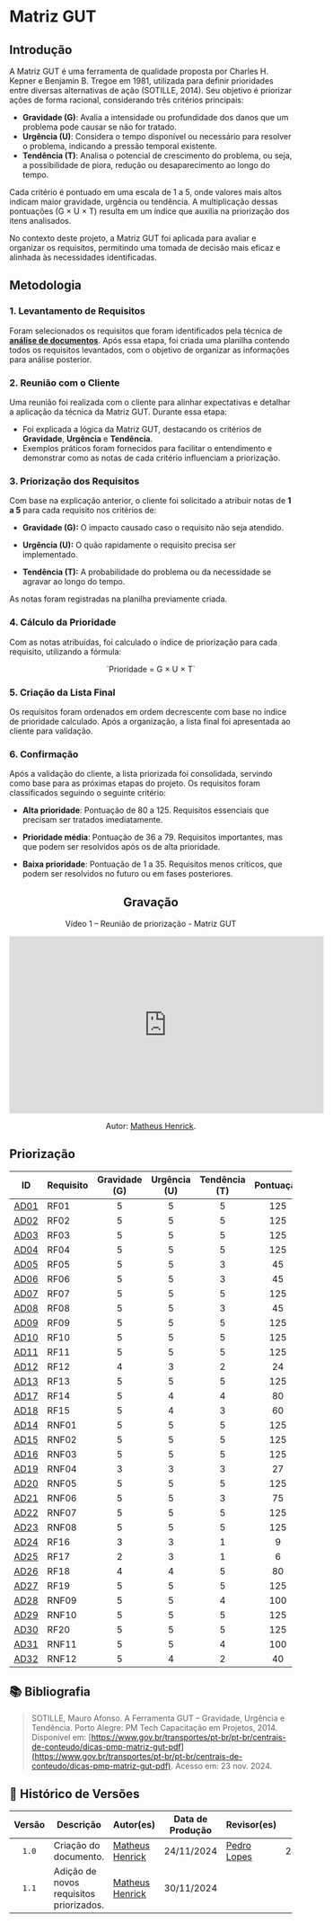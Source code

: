 # Matriz GUT

## Introdução

A Matriz GUT é uma ferramenta de qualidade proposta por Charles H. Kepner e Benjamin B. Tregoe em 1981, utilizada para definir prioridades entre diversas alternativas de ação (SOTILLE, 2014). Seu objetivo é priorizar ações de forma racional, considerando três critérios principais:

- **Gravidade (G)**: Avalia a intensidade ou profundidade dos danos que um problema pode causar se não for tratado.
- **Urgência (U)**: Considera o tempo disponível ou necessário para resolver o problema, indicando a pressão temporal existente.
- **Tendência (T)**: Analisa o potencial de crescimento do problema, ou seja, a possibilidade de piora, redução ou desaparecimento ao longo do tempo.

Cada critério é pontuado em uma escala de 1 a 5, onde valores mais altos indicam maior gravidade, urgência ou tendência. A multiplicação dessas pontuações (G × U × T) resulta em um índice que auxilia na priorização dos itens analisados.

No contexto deste projeto, a Matriz GUT foi aplicada para avaliar e organizar os requisitos, permitindo uma tomada de decisão mais eficaz e alinhada às necessidades identificadas.

## Metodologia

### 1. Levantamento de Requisitos

Foram selecionados os requisitos que foram identificados pela técnica de **[análise de documentos](../tecnicas/analise-de-documentos.md)**. Após essa etapa, foi criada uma planilha contendo todos os requisitos levantados, com o objetivo de organizar as informações para análise posterior.

### 2. Reunião com o Cliente

Uma reunião foi realizada com o cliente para alinhar expectativas e detalhar a aplicação da técnica da Matriz GUT. Durante essa etapa:  

- Foi explicada a lógica da Matriz GUT, destacando os critérios de **Gravidade**, **Urgência** e **Tendência**.  
- Exemplos práticos foram fornecidos para facilitar o entendimento e demonstrar como as notas de cada critério influenciam a priorização.

### 3. Priorização dos Requisitos

Com base na explicação anterior, o cliente foi solicitado a atribuir notas de **1 a 5** para cada requisito nos critérios de:

- **Gravidade (G):** O impacto causado caso o requisito não seja atendido.

- **Urgência (U):** O quão rapidamente o requisito precisa ser implementado.

- **Tendência (T):** A probabilidade do problema ou da necessidade se agravar ao longo do tempo.

As notas foram registradas na planilha previamente criada.

### 4. Cálculo da Prioridade

Com as notas atribuídas, foi calculado o índice de priorização para cada requisito, utilizando a fórmula:  
<center>
`Prioridade = G × U × T`
</center>

### 5. Criação da Lista Final

Os requisitos foram ordenados em ordem decrescente com base no índice de prioridade calculado. Após a organização, a lista final foi apresentada ao cliente para validação.

### 6. Confirmação

Após a validação do cliente, a lista priorizada foi consolidada, servindo como base para as próximas etapas do projeto. Os requisitos foram classificados seguindo o seguinte critério:  

- **Alta prioridade**: Pontuação de 80 a 125. Requisitos essenciais que precisam ser tratados imediatamente.

- **Prioridade média**: Pontuação de 36 a 79. Requisitos importantes, mas que podem ser resolvidos após os de alta prioridade.

- **Baixa prioridade**: Pontuação de 1 a 35. Requisitos menos críticos, que podem ser resolvidos no futuro ou em fases posteriores.



<center>

## Gravação

<p>Vídeo 1 – Reunião de priorização - Matriz GUT</p>

<iframe width="560" height="315" src="https://www.youtube.com/embed/zibTZaYq1c4?si=fuzzpDuCDkOzvRHS" title="YouTube video player" frameborder="0" allow="accelerometer; autoplay; clipboard-write; encrypted-media; gyroscope; picture-in-picture; web-share" referrerpolicy="strict-origin-when-cross-origin" allowfullscreen></iframe>

<p>Autor: <a href="https://github.com/MatheusHenrickSantos">Matheus Henrick</a>.</p>

</center>



## Priorização

| ID   | Requisito | Gravidade<br>(G) | Urgência<br>(U) | Tendência<br>(T) | Pontuação | Prioridade |
| ---- | --------- | :--------------: | :-------------: | :--------------: | :-------: | :--------: |
| [AD01](../tecnicas/analise-de-documentos.md#requisitos-elicitados) | RF01 | 5 | 5 | 5 | 125 | Alta  |
| [AD02](../tecnicas/analise-de-documentos.md#requisitos-elicitados) | RF02 | 5 | 5 | 5 | 125 | Alta  |
| [AD03](../tecnicas/analise-de-documentos.md#requisitos-elicitados) | RF03 | 5 | 5 | 5 | 125 | Alta  |
| [AD04](../tecnicas/analise-de-documentos.md#requisitos-elicitados) | RF04 | 5 | 5 | 5 | 125 | Alta  |
| [AD05](../tecnicas/analise-de-documentos.md#requisitos-elicitados) | RF05 | 5 | 5 | 3 | 45  | Média |
| [AD06](../tecnicas/analise-de-documentos.md#requisitos-elicitados) | RF06 | 5 | 5 | 3 | 45  | Média |
| [AD07](../tecnicas/analise-de-documentos.md#requisitos-elicitados) | RF07 | 5 | 5 | 5 | 125 | Alta  |
| [AD08](../tecnicas/analise-de-documentos.md#requisitos-elicitados) | RF08 | 5 | 5 | 3 | 45  | Média |
| [AD09](../tecnicas/analise-de-documentos.md#requisitos-elicitados) | RF09 | 5 | 5 | 5 | 125 | Alta  |
| [AD10](../tecnicas/analise-de-documentos.md#requisitos-elicitados) | RF10 | 5 | 5 | 5 | 125 | Alta  |
| [AD11](../tecnicas/analise-de-documentos.md#requisitos-elicitados) | RF11 | 5 | 5 | 5 | 125 | Alta  |
| [AD12](../tecnicas/analise-de-documentos.md#requisitos-elicitados) | RF12 | 4 | 3 | 2 | 24  | Baixa |
| [AD13](../tecnicas/analise-de-documentos.md#requisitos-elicitados) | RF13 | 5 | 5 | 5 | 125 | Alta  |
| [AD17](../tecnicas/analise-de-documentos.md#requisitos-elicitados) | RF14 | 5 | 4 | 4 | 80  | Alta  |
| [AD18](../tecnicas/analise-de-documentos.md#requisitos-elicitados) | RF15 | 5 | 4 | 3 | 60  | Média |
| [AD14](../tecnicas/analise-de-documentos.md#requisitos-elicitados) | RNF01 | 5 | 5 | 5 | 125 | Alta  |
| [AD15](../tecnicas/analise-de-documentos.md#requisitos-elicitados) | RNF02 | 5 | 5 | 5 | 125 | Alta  |
| [AD16](../tecnicas/analise-de-documentos.md#requisitos-elicitados) | RNF03 | 5 | 5 | 5 | 125 | Alta  |
| [AD19](../tecnicas/analise-de-documentos.md#requisitos-elicitados) | RNF04 | 3 | 3 | 3 | 27  | Baixa |
| [AD20](../tecnicas/analise-de-documentos.md#requisitos-elicitados) | RNF05 | 5 | 5 | 5 | 125 | Alta  |
| [AD21](../tecnicas/analise-de-documentos.md#requisitos-elicitados) | RNF06 | 5 | 5 | 3 | 75  | Média |
| [AD22](../tecnicas/analise-de-documentos.md#requisitos-elicitados) | RNF07 | 5 | 5 | 5 | 125 | Alta  |
| [AD23](../tecnicas/analise-de-documentos.md#requisitos-elicitados) | RNF08 | 5 | 5 | 5 | 125 | Alta  |
| [AD24](../tecnicas/analise-de-documentos.md#requisitos-elicitados) | RF16 | 3 | 3 | 1 | 9 | Baixa |
| [AD25](../tecnicas/analise-de-documentos.md#requisitos-elicitados) | RF17 | 2 | 3 | 1 | 6 | Baixa |
| [AD26](../tecnicas/analise-de-documentos.md#requisitos-elicitados) | RF18 | 4 | 4 | 5 | 80 | Alta |
| [AD27](../tecnicas/analise-de-documentos.md#requisitos-elicitados) | RF19 | 5 | 5 | 5 | 125 | Alta  |
| [AD28](../tecnicas/analise-de-documentos.md#requisitos-elicitados) | RNF09 | 5 | 5 | 4 | 100 | Alta  |
| [AD29](../tecnicas/analise-de-documentos.md#requisitos-elicitados) | RNF10 | 5 | 5 | 5 | 125 | Alta  |
| [AD30](../tecnicas/analise-de-documentos.md#requisitos-elicitados) | RF20 | 5 | 5 | 5 | 125 | Alta  |
| [AD31](../tecnicas/analise-de-documentos.md#requisitos-elicitados) | RNF11 | 5 | 5 | 4 | 100 | Alta  |
| [AD32](../tecnicas/analise-de-documentos.md#requisitos-elicitados) | RNF12 | 5 | 4 | 2 | 40 | Média  |



## 📚 Bibliografia

> SOTILLE, Mauro Afonso. A Ferramenta GUT – Gravidade, Urgência e Tendência. Porto Alegre: PM Tech Capacitação em Projetos, 2014. Disponível em: [https://www.gov.br/transportes/pt-br/pt-br/centrais-de-conteudo/dicas-pmp-matriz-gut-pdf](https://www.gov.br/transportes/pt-br/pt-br/centrais-de-conteudo/dicas-pmp-matriz-gut-pdf). Acesso em: 23 nov. 2024.

## 📑 Histórico de Versões

| Versão | Descrição | Autor(es) | Data de Produção | Revisor(es) | Data de Revisão | 
| :----: | --------- | --------- | :--------------: | ----------- | :-------------: |
| `1.0`  | Criação do documento. | [Matheus Henrick](https://github.com/MatheusHenrickSantos) | 24/11/2024 | [Pedro Lopes](https://github.com/pLopess) | 24/11/2024 |
| `1.1`  | Adição de novos requisitos priorizados. | [Matheus Henrick](https://github.com/MatheusHenrickSantos) | 30/11/2024 |  |  |
